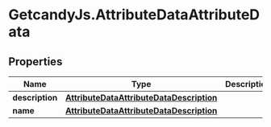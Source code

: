 # GetcandyJs.AttributeDataAttributeData

## Properties

Name | Type | Description | Notes
------------ | ------------- | ------------- | -------------
**description** | [**AttributeDataAttributeDataDescription**](AttributeDataAttributeDataDescription.md) |  | [optional] 
**name** | [**AttributeDataAttributeDataDescription**](AttributeDataAttributeDataDescription.md) |  | [optional] 


